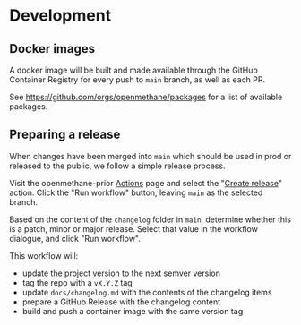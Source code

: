 
# Development

## Docker images

A docker image will be built and made available through the GitHub Container
Registry for every push to `main` branch, as well as each PR.

See https://github.com/orgs/openmethane/packages for a list of available
packages.

## Preparing a release

When changes have been merged into `main` which should be used in prod or
released to the public, we follow a simple release process.

Visit the openmethane-prior [Actions](https://github.com/openmethane/openmethane-prior/actions)
page and select the
"[Create release](https://github.com/openmethane/openmethane-prior/actions/workflows/release.yaml)"
action. Click the "Run workflow" button, leaving `main` as the selected branch.

Based on the content of the `changelog` folder in `main`, determine whether
this is a patch, minor or major release. Select that value in the workflow
dialogue, and click "Run workflow".

This workflow will:
- update the project version to the next semver version
- tag the repo with a `vX.Y.Z` tag
- update `docs/changelog.md` with the contents of the changelog items
- prepare a GitHub Release with the changelog content
- build and push a container image with the same version tag
